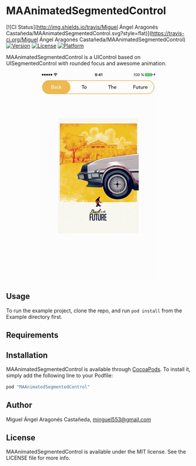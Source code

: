 # MAAnimatedSegmentedControl

[![CI Status](http://img.shields.io/travis/Miguel Ángel Aragonés Castañeda/MAAnimatedSegmentedControl.svg?style=flat)](https://travis-ci.org/Miguel Ángel Aragonés Castañeda/MAAnimatedSegmentedControl)
[![Version](https://img.shields.io/cocoapods/v/MAAnimatedSegmentedControl.svg?style=flat)](http://cocoapods.org/pods/MAAnimatedSegmentedControl)
[![License](https://img.shields.io/cocoapods/l/MAAnimatedSegmentedControl.svg?style=flat)](http://cocoapods.org/pods/MAAnimatedSegmentedControl)
[![Platform](https://img.shields.io/cocoapods/p/MAAnimatedSegmentedControl.svg?style=flat)](http://cocoapods.org/pods/MAAnimatedSegmentedControl)

MAAnimatedSegmentedControl is a UIControl based on UISegmentedControl with rounded focus and awesome animation.

<p align="center" >
	<img src="https://raw.githubusercontent.com/Minguel/MAAnimatedSegmentedControl/master/Screenshots/MAAnimatedSegmentedControl.gif" alt="MAAnimatedSegmentedControl" title="MAAnimatedSegmentedControl">
</p>

## Usage

To run the example project, clone the repo, and run `pod install` from the Example directory first.

## Requirements

## Installation

MAAnimatedSegmentedControl is available through [CocoaPods](http://cocoapods.org). To install
it, simply add the following line to your Podfile:

```ruby
pod "MAAnimatedSegmentedControl"
```

## Author

Miguel Ángel Aragonés Castañeda, minguel553@gmail.com

## License

MAAnimatedSegmentedControl is available under the MIT license. See the LICENSE file for more info.